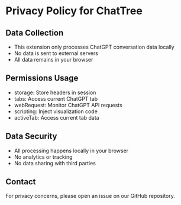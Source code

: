 # Privacy Policy for ChatTree

## Data Collection
- This extension only processes ChatGPT conversation data locally
- No data is sent to external servers
- All data remains in your browser

## Permissions Usage
- storage: Store headers in session
- tabs: Access current ChatGPT tab
- webRequest: Monitor ChatGPT API requests
- scripting: Inject visualization code
- activeTab: Access current tab data

## Data Security
- All processing happens locally in your browser
- No analytics or tracking
- No data sharing with third parties

## Contact
For privacy concerns, please open an issue on our GitHub repository. 